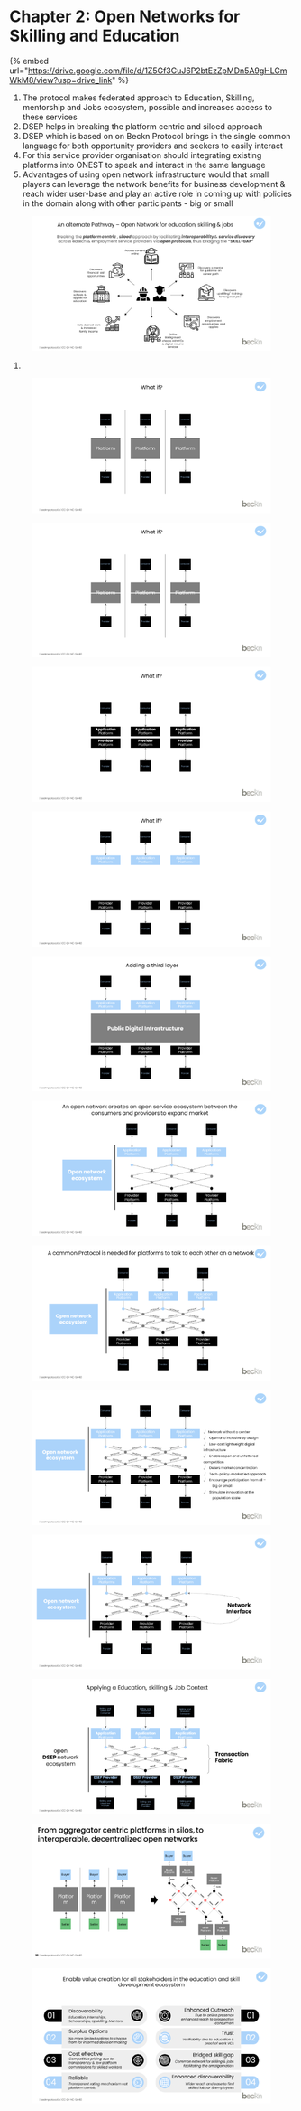 # Chapter 2: Open Networks for Skilling and Education

{% embed url="https://drive.google.com/file/d/1Z5Gf3CuJ6P2btEzZpMDn5A9gHLCmWkM8/view?usp=drive_link" %}

1. The protocol makes federated approach to Education, Skilling, mentorship and Jobs ecosystem, possible and increases access to these services
2. DSEP helps in breaking the platform centric and siloed approach&#x20;
3. DSEP which is based on on Beckn Protocol brings in the single common language for both opportunity providers and seekers to easily interact
4. For this service provider organisation should integrating existing platforms into ONEST to speak and interact in the same language
5. Advantages of using open network infrastructure would that small players can leverage the network benefits for business development & reach wider user-base and play an active role in coming up with policies in the domain along with other participants - big or small

<figure><img src="../../.gitbook/assets/image (40).png" alt=""><figcaption></figcaption></figure>

1.

<figure><img src="../../.gitbook/assets/image (24).png" alt=""><figcaption></figcaption></figure>

<figure><img src="../../.gitbook/assets/image (25).png" alt=""><figcaption></figcaption></figure>

<figure><img src="../../.gitbook/assets/image (27).png" alt=""><figcaption></figcaption></figure>

<figure><img src="../../.gitbook/assets/image (28).png" alt=""><figcaption></figcaption></figure>

<figure><img src="../../.gitbook/assets/image (29).png" alt=""><figcaption></figcaption></figure>

<figure><img src="../../.gitbook/assets/image (30).png" alt=""><figcaption></figcaption></figure>

<figure><img src="../../.gitbook/assets/image (31).png" alt=""><figcaption></figcaption></figure>

<figure><img src="../../.gitbook/assets/image (32).png" alt=""><figcaption></figcaption></figure>

<figure><img src="../../.gitbook/assets/image (33).png" alt=""><figcaption></figcaption></figure>

<figure><img src="../../.gitbook/assets/image (34).png" alt=""><figcaption></figcaption></figure>

<figure><img src="../../.gitbook/assets/image (35).png" alt=""><figcaption></figcaption></figure>

<figure><img src="../../.gitbook/assets/image (36).png" alt=""><figcaption></figcaption></figure>

